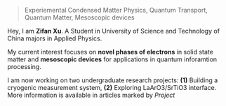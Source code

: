 > Experiemental Condensed Matter Physics, Quantum Transport, Quantum Matter, Mesoscopic devices

Hey, I am **Zifan Xu**. A Student in University of Science and Technology of China majors in Applied Physics. 

My current interest focuses on **novel phases of electrons** in solid state matter and **mesoscopic devices** for applications in quantum inforamtion processing. 

I am now working on two undergraduate research projects: **(1)** Building a cryogenic measurement system, **(2)** Exploring LaArO3/SrTiO3 interface. More information is available in articles marked by *Project*